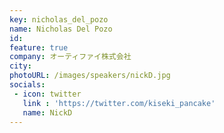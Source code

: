 ```yaml
---
key: nicholas_del_pozo
name: Nicholas Del Pozo
id: 
feature: true
company: オーティファイ株式会社
city: 
photoURL: /images/speakers/nickD.jpg
socials:
 - icon: twitter
   link : 'https://twitter.com/kiseki_pancake'
   name: NickD
---
```


